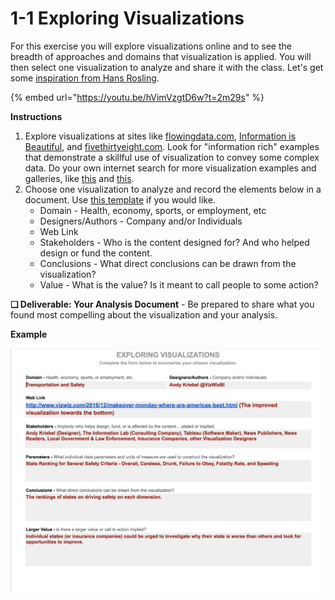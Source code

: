# 1-1 Exploring Visualizations

For this exercise you will explore visualizations online and to see the breadth of approaches and domains that visualization is applied. You will then select one visualization to analyze and share it with the class. Let's get some [inspiration from Hans Rosling](https://youtu.be/hVimVzgtD6w?t=2m29s).

{% embed url="https://youtu.be/hVimVzgtD6w?t=2m29s" %}

**Instructions**

1. Explore visualizations at sites like [flowingdata.com](https://flowingdata.com/), [Information is Beautiful](http://www.informationisbeautiful.net/), and [fivethirtyeight.com](http://fivethirtyeight.com/). Look for "information rich" examples that demonstrate a skillful use of visualization to convey some complex data. Do your own internet search for more visualization examples and galleries, like [this](https://www.maptive.com/17-impressive-data-visualization-examples-need-see/) and [this](https://blog.hubspot.com/marketing/great-data-visualization-examples#sm.000010salgspwqfi8r53m1glwg4x7).
2. Choose one visualization to analyze and record the elements below in a document. Use [this template](https://docs.google.com/document/d/1276ufg4SrhtsCNJRJaZaPEl0mV8tSz1RT37cvFpxzEs/edit?usp=sharing) if you would like.
   * Domain - Health, economy, sports, or employment, etc
   * Designers/Authors - Company and/or Individuals
   * Web Link
   * Stakeholders - Who is the content designed for? And who helped design or fund the content.
   * Conclusions - What direct conclusions can be drawn from the visualization?
   * Value - What is the value? Is it meant to call people to some action?

**❏ Deliverable: Your Analysis Document** - Be prepared to share what you found most compelling about the visualization and your analysis.

**Example**

![](../../.gitbook/assets/datavizanalysis.png)

